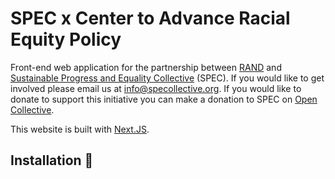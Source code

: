 # SPEC x Center to Advance Racial Equity Policy  

Front-end web application for the partnership between [RAND](https://www.rand.org/well-being/racial-equity-policy/programs.html) and [Sustainable Progress and Equality Collective](https://www.specollective.org) (SPEC). If you would like to get involved please email us at info@specollective.org. If you would like to donate to support this initiative you can make a donation to SPEC on [Open Collective](https://opencollective.com/spec/donate).


This website is built with [Next.JS](https://nextjs.org/).

## Installation :wrench: